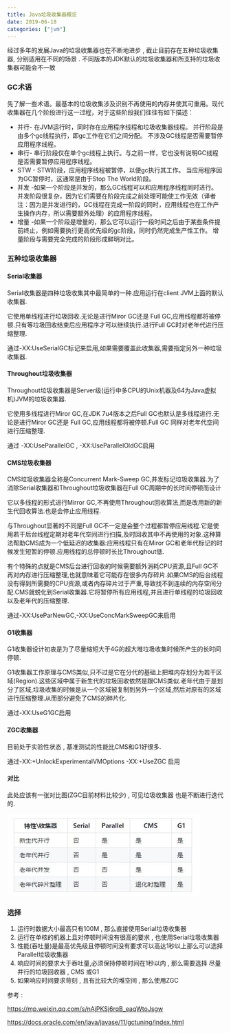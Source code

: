 ```yaml
---
title: Java垃圾收集器概览
date: 2019-06-18
categories: ["jvm"]
---
```


 经过多年的发展Java的垃圾收集器也在不断地进步 , 截止目前存在五种垃圾收集器, 分别适用在不同的场景 . 不同版本的JDK默认的垃圾收集器和所支持的垃圾收集器可能会不一致

<!--more-->



### GC术语

先了解一些术语。最基本的垃圾收集涉及识别不再使用的内存并使其可重用。现代收集器在几个阶段进行这一过程，对于这些阶段我们往往有如下描述：

- 并行- 在JVM运行时，同时存在应用程序线程和垃圾收集器线程。 并行阶段是由多个gc线程执行，即gc工作在它们之间分配。 不涉及GC线程是否需要暂停应用程序线程。
- 串行- 串行阶段仅在单个gc线程上执行。与之前一样，它也没有说明GC线程是否需要暂停应用程序线程。
- STW - STW阶段，应用程序线程被暂停，以便gc执行其工作。 当应用程序因为GC暂停时，这通常是由于Stop The World阶段。
- 并发 -如果一个阶段是并发的，那么GC线程可以和应用程序线程同时进行。 并发阶段很复杂，因为它们需要在阶段完成之前处理可能使工作无效（译者注：因为是并发进行的，GC线程在完成一阶段的同时，应用线程也在工作产生操作内存，所以需要额外处理）的应用程序线程。
- 增量 -如果一个阶段是增量的，那么它可以运行一段时间之后由于某些条件提前终止，例如需要执行更高优先级的gc阶段，同时仍然完成生产性工作。 增量阶段与需要完全完成的阶段形成鲜明对比。

### 五种垃圾收集器

#### Serial收集器

Serial收集器是四种垃圾收集其中最简单的一种.应用运行在client JVM上面的默认收集器.

它使用单线程进行垃圾回收.无论是进行Miror GC还是 Full GC,应用线程都将被停顿.只有等垃圾回收结束后应用程序才可以继续执行.进行Full GC时对老年代进行压缩整理.

通过-XX:UseSerialGC标记来启用,如果需要覆盖此收集器,需要指定另外一种垃圾收集器.


#### Throughout垃圾收集器

Throughout垃圾收集器是Server级(运行中多CPU的Unix机器及64为Java虚拟机)JVM的垃圾收集器.

它使用多线程进行Miror GC,在JDK 7u4版本之后Full GC也默认是多线程进行.无论是进行Miror GC还是 Full GC,应用线程都将被停顿.Full GC 同样对老年代空间进行压缩整理.

通过 -XX:UseParallelGC , -XX:UseParallelOldGC启用


#### CMS垃圾收集器

CMS垃圾收集器全称是Concurrent Mark-Sweep GC,并发标记垃圾收集器.为了消除Serial收集器和Throughout垃圾收集器在Full GC周期中的长时间停顿而设计

它以多线程的形式进行Mirror GC,不再使用Throughout回收算法,而是改用新的新生代回收算法.也是会停止应用线程.

与Throughout显著的不同是Full GC不一定是会整个过程都暂停应用线程.它是使用若干后台线程定期对老年代空间进行扫描,及时回收其中不再使用的对象.这种算法帮助CMS成为一个低延迟的收集器:应用线程只有在Miror GC和老年代标记的时候发生短暂的停顿.应用线程的总停顿时长比Throughout低.

有个特殊的点就是CMS后台进行回收的时候需要额外消耗CPU资源,且Full GC不再对内存进行压缩整理,也就意味着它可能存在很多内存碎片.如果CMS的后台线程没有得到所需要的CPU资源,或者内存碎片过于严重,导致找不到连续的内存空间分配.CMS就蜕化到Serial收集器.它将暂停所有应用线程,并且进行单线程的垃圾回收以及老年代的压缩整理.

通过-XX:UseParNewGC,-XX:UseConcMarkSweepGC来启用

#### G1收集器

G1收集器设计初衷是为了尽量缩短大于4G的超大堆垃圾收集时候所产生的长时间停顿.

G1收集器工作原理与CMS类似,只不过是它在分代的基础上把堆内存划分为若干区域(Region).这些区域中属于新生代的垃圾回收依然是跟CMS类似.老年代由于是划分了区域,垃圾收集的时候是从一个区域被复制到另外一个区域,然后对原有的区域进行压缩整理.从而部分避免了CMS的碎片化.

通过-XX:UseG1GC启用

#### ZGC收集器

目前处于实验性状态 , 基准测试的性能比CMS和G1好很多.

通过-XX:+UnlockExperimentalVMOptions  -XX:+UseZGC 启用

#### 对比

此处应该有一张对比图(ZGC目前材料比较少) , 可见垃圾收集器 也是不断进行迭代的.

![](garbage_collector_compare.jpg)

### 选择

1. 运行时数据大小最高只有100M , 那么直接使用Serial垃圾收集器
2. 运行在单核的机器上且对停顿时间没有很高的要求 , 也使用Serial垃圾收集器
3. 性能(吞吐量)是最高优先级且停顿时间没有要求可以高达1秒以上那么可以选择Parallel垃圾收集器
4. 响应时间的要求大于吞吐量,必须保持停顿时间在1秒以内 , 那么需要选择 尽量并行的垃圾回收器 , CMS 或G1
5. 如果响应时间要求苛刻 , 且有比较大的堆空间 , 那么使用ZGC



参考 :

https://mp.weixin.qq.com/s/nAjPKSj6rqB_eaqWtoJsgw

https://docs.oracle.com/en/java/javase/11/gctuning/index.html